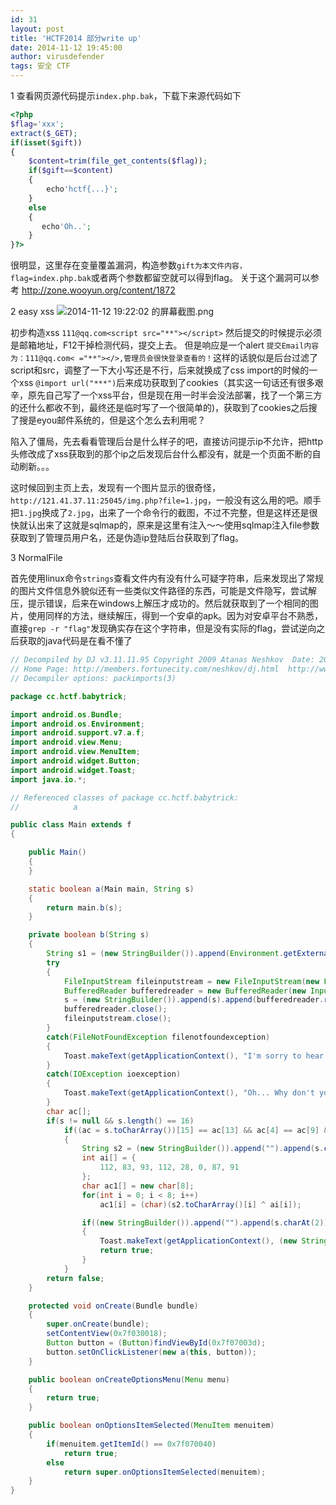 ```yaml
---
id: 31
layout: post
title: 'HCTF2014 部分write up'
date: 2014-11-12 19:45:00
author: virusdefender
tags: 安全 CTF
---
```


1 查看网页源代码提示`index.php.bak`，下载下来源代码如下
```php
<?php
$flag='xxx';
extract($_GET);
if(isset($gift))
{
    $content=trim(file_get_contents($flag));
    if($gift==$content)
    {
        echo'hctf{...}';
    }
    else
    {
       echo'Oh..';
    }
}?>
```
很明显，这里存在变量覆盖漏洞，构造参数`gift为本文件内容，flag=index.php.bak`或者两个参数都留空就可以得到flag。
关于这个漏洞可以参考 http://zone.wooyun.org/content/1872

2 easy xss
![2014-11-12 19:22:02 的屏幕截图.png][1]

初步构造xss `111@qq.com<script src="**"></script>` 然后提交的时候提示必须是邮箱地址，F12干掉检测代码，提交上去。
但是响应是一个alert `提交Email内容为：111@qq.com< ="**"></>,管理员会很快登录查看的！`这样的话貌似是后台过滤了script和src，调整了一下大小写还是不行，后来就换成了css import的时候的一个xss `@import url("***")`后来成功获取到了cookies（其实这一句话还有很多艰辛，原先自己写了一个xss平台，但是现在用一时半会没法部署，找了一个第三方的还什么都收不到，最终还是临时写了一个很简单的)，获取到了cookies之后搜了搜是eyou邮件系统的，但是这个怎么去利用呢？

陷入了僵局，先去看看管理后台是什么样子的吧，直接访问提示ip不允许，把http头修改成了xss获取到的那个ip之后发现后台什么都没有，就是一个页面不断的自动刷新。。。

这时候回到主页上去，发现有一个图片显示的很奇怪，`http://121.41.37.11:25045/img.php?file=1.jpg`，一般没有这么用的吧。顺手把`1.jpg`换成了`2.jpg`，出来了一个命令行的截图，不过不完整，但是这样还是很快就认出来了这就是sqlmap的，原来是这里有注入～～使用sqlmap注入file参数获取到了管理员用户名，还是伪造ip登陆后台获取到了flag。

3 NormalFile

首先使用linux命令`strings`查看文件内有没有什么可疑字符串，后来发现出了常规的图片文件信息外貌似还有一些类似文件路径的东西，可能是文件隐写，尝试解压，提示错误，后来在windows上解压才成功的。然后就获取到了一个相同的图片，使用同样的方法，继续解压，得到一个安卓的apk。因为对安卓平台不熟悉，直接`grep -r "flag"`发现确实存在这个字符串，但是没有实际的flag，尝试逆向之后获取的java代码是在看不懂了
```java
// Decompiled by DJ v3.11.11.95 Copyright 2009 Atanas Neshkov  Date: 2014/11/8 21:49:13
// Home Page: http://members.fortunecity.com/neshkov/dj.html  http://www.neshkov.com/dj.html - Check often for new version!
// Decompiler options: packimports(3)

package cc.hctf.babytrick;

import android.os.Bundle;
import android.os.Environment;
import android.support.v7.a.f;
import android.view.Menu;
import android.view.MenuItem;
import android.widget.Button;
import android.widget.Toast;
import java.io.*;

// Referenced classes of package cc.hctf.babytrick:
//            a

public class Main extends f
{

    public Main()
    {
    }

    static boolean a(Main main, String s)
    {
        return main.b(s);
    }

    private boolean b(String s)
    {
        String s1 = (new StringBuilder()).append(Environment.getExternalStorageDirectory().getPath()).append("/brand.txt").toString();
        try
        {
            FileInputStream fileinputstream = new FileInputStream(new File(s1));
            BufferedReader bufferedreader = new BufferedReader(new InputStreamReader(fileinputstream));
            s = (new StringBuilder()).append(s).append(bufferedreader.readLine()).toString();
            bufferedreader.close();
            fileinputstream.close();
        }
        catch(FileNotFoundException filenotfoundexception)
        {
            Toast.makeText(getApplicationContext(), "I'm sorry to hear that you never try my favorite brand :(", 0).show();
        }
        catch(IOException ioexception)
        {
            Toast.makeText(getApplicationContext(), "Oh... Why don't you try that? :(", 0).show();
        }
        char ac[];
        if(s != null && s.length() == 16)
            if((ac = s.toCharArray())[15] == ac[13] && ac[4] == ac[9] && ac[5] == ac[8] && ac[7] == ac[10])
            {
                String s2 = (new StringBuilder()).append("").append(s.charAt(0)).append(s.charAt(4)).append(s.charAt(8)).append(s.charAt(12)).append(s.charAt(1)).append("++").append(s.charAt(13)).toString();
                int ai[] = {
                    112, 83, 93, 112, 28, 0, 87, 91
                };
                char ac1[] = new char[8];
                for(int i = 0; i < 8; i++)
                    ac1[i] = (char)(s2.toCharArray()[i] ^ ai[i]);

                if((new StringBuilder()).append("").append(s.charAt(2)).append(s.charAt(6)).append(s.charAt(10)).append(s.charAt(14)).append(s.charAt(3)).append('+').append(s.charAt(11)).append('+').toString().equals(new String(ac1)))
                {
                    Toast.makeText(getApplicationContext(), (new StringBuilder()).append(":) I'm happy to see your favorite toast is just the same as me:hctf{").append(s).append('}').toString(), 0).show();
                    return true;
                }
            }
        return false;
    }

    protected void onCreate(Bundle bundle)
    {
        super.onCreate(bundle);
        setContentView(0x7f030018);
        Button button = (Button)findViewById(0x7f07003d);
        button.setOnClickListener(new a(this, button));
    }

    public boolean onCreateOptionsMenu(Menu menu)
    {
        return true;
    }

    public boolean onOptionsItemSelected(MenuItem menuitem)
    {
        if(menuitem.getItemId() == 0x7f070040)
            return true;
        else
            return super.onOptionsItemSelected(menuitem);
    }
}
```


  [1]: http://storage.virusdefender.net/blog/images/31/1.png

